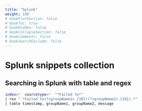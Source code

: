 ```yaml
---
title: "Splunk"
weight: 100
# bookFlatSection: false
# bookToc: true
# bookHidden: false
# bookCollapseSection: false
# bookComments: false
# bookSearchExclude: false
---
```

# Splunk snippets collection 
## Searching in Splunk with table and regex
```bash
index=*  sourcetype=*  "*Failed to*" 
| rex ".*Failed to(?<groupName1>.{10})(?<groupName2>.{10}).*" 
| table timestamp, groupName1, groupName2, message
```